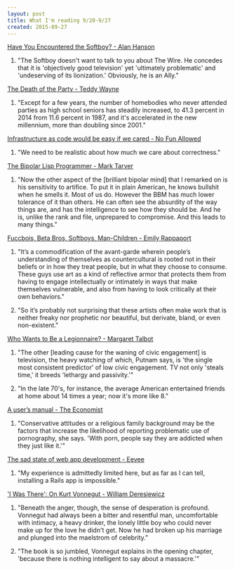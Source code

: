 ```yaml
---
layout: post
title: What I'm reading 9/20-9/27
created: 2015-09-27
---
```


[Have You Encountered the Softboy? - Alan Hanson](https://medium.com/@iluvbutts247/have-you-encountered-the-softboy-7e95e2c7f3e7)

1. "The Softboy doesn't want to talk to you about The Wire. He concedes that it is 'objectively good television' yet 'ultimately problematic' and 'undeserving of its lionization.' Obviously, he is an Ally."

[The Death of the Party - Teddy Wayne](http://www.nytimes.com/2015/09/17/fashion/death-of-the-party.html)

1. "Except for a few years, the number of homebodies who never attended parties as high school seniors has steadily increased, to 41.3 percent in 2014 from 11.6 percent in 1987, and it's accelerated in the new millennium, more than doubling since 2001."

[Infrastructure as code would be easy if we cared - No Fun Allowed](http://m50d.github.io/2015/09/23/infrastructure-as-code-would-be-easy.html)

1. "We need to be realistic about how much we care about correctness."

[The Bipolar Lisp Programmer - Mark Tarver](https://web.archive.org/web/20080709051856/http://www.lambdassociates.org/Blog/bipolar.htm)

1. "Now the other aspect of the [brilliant bipolar mind] that I remarked on is his sensitivity to artifice. To put it in plain American, he knows bullshit when he smells it.  Most of us do. However the BBM has much lower tolerance of it than others. He can often see the absurdity of the way things are, and has the intelligence to see how they should be. And he is, unlike the rank and file, unprepared to compromise. And this leads to many things."

[Fuccbois, Beta Bros, Softboys, Man-Children - Emily Rappaport](http://topicalcream.info/editorial/fuccbois-beta-bros-softboys-man-children/#sthash.b618yEz1.uxfs&st_refDomain%3Dt.co&st_refQuery%3D/QMGkeaxNnk)

1. "It’s a commodification of the avant-garde wherein people’s understanding of themselves as countercultural is rooted not in their beliefs or in how they treat people, but in what they choose to consume. These guys use art as a kind of reflective armor that protects them from having to engage intellectually or intimately in ways that make themselves vulnerable, and also from having to look critically at their own behaviors."

2. "So it’s probably not surprising that these artists often make work that is neither freaky nor prophetic nor beautiful, but derivate, bland, or even non-existent."

[Who Wants to Be a Legionnaire? - Margaret Talbot](https://www.nytimes.com/books/00/06/25/reviews/000625.25talbott.html)

1. "The other [leading cause for the waning of civic engagement] is television, the heavy watching of which, Putnam says, is 'the single most consistent predictor' of low civic engagement. TV not only 'steals time,' it breeds 'lethargy and passivity.'"

2. "In the late 70's, for instance, the average American entertained friends at home about 14 times a year; now it's more like 8."

[A user’s manual - The Economist](http://www.economist.com/news/international/21666113-hardcore-abundant-and-free-what-online-pornography-doing-sexual-tastesand)

1. "Conservative attitudes or a religious family background may be the factors that increase the likelihood of reporting problematic use of pornography, she says. 'With porn, people say they are addicted when they just like it.'"

[The sad state of web app development - Eevee](http://eev.ee/blog/2015/09/17/the-sad-state-of-web-app-deployment/)

1. "My experience is admittedly limited here, but as far as I can tell, installing a Rails app is impossible."

['I Was There': On Kurt Vonnegut - William Deresiewicz](http://www.thenation.com/article/i-was-there-kurt-vonnegut/)

1. "Beneath the anger, though, the sense of desperation is profound. Vonnegut had always been a bitter and resentful man, uncomfortable with intimacy, a heavy drinker, the lonely little boy who could never make up for the love he didn't get. Now he had broken up his marriage and plunged into the maelstrom of celebrity."

2. "The book is so jumbled, Vonnegut explains in the opening chapter, 'because there is nothing intelligent to say about a massacre.'"
